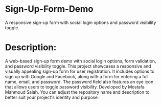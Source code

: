 # Sign-Up-Form-Demo
A responsive sign-up form with social login options and password visibility toggle.
# Description:
A web-based sign-up form demo with social login options, form validation, and password visibility toggle. This project showcases a responsive and visually appealing sign-up form for user registration. It includes options to sign up with Google and Facebook, along with a form for entering a full name, email, and password. The password field also features an eye icon that allows users to toggle password visibility. Developed by Mostafa Mahmoud Salah.
You can adjust the repository name and description to better suit your project's identity and purpose.
